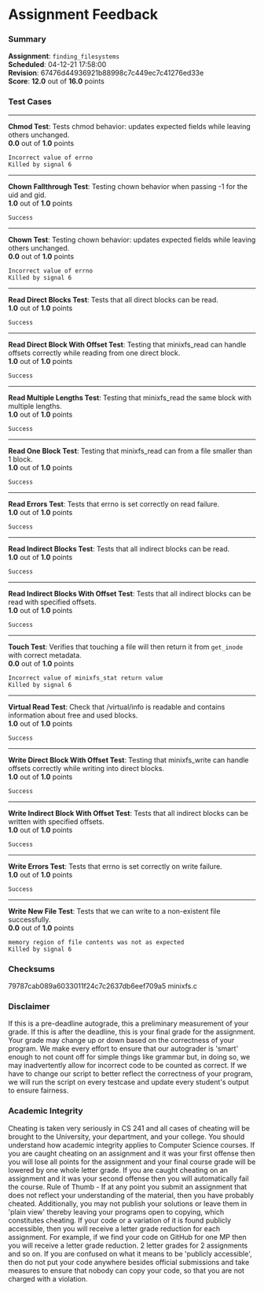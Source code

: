 # Assignment Feedback

### Summary

**Assignment**: `finding_filesystems`  
**Scheduled**: 04-12-21 17:58:00  
**Revision**: 67476d44936921b88998c7c449ec7c41276ed33e  
**Score**: **12.0** out of **16.0** points

### Test Cases
---

**Chmod Test**: Tests chmod behavior: updates expected fields while leaving others unchanged.  
**0.0** out of **1.0** points
```
Incorrect value of errno
Killed by signal 6
```
---

**Chown Fallthrough Test**: Testing chown behavior when passing -1 for the uid and gid.  
**1.0** out of **1.0** points
```
Success
```
---

**Chown Test**: Testing chown behavior: updates expected fields while leaving others unchanged.  
**0.0** out of **1.0** points
```
Incorrect value of errno
Killed by signal 6
```
---

**Read Direct Blocks Test**: Tests that all direct blocks can be read.  
**1.0** out of **1.0** points
```
Success
```
---

**Read Direct Block With Offset Test**: Testing that minixfs_read can handle offsets correctly while reading from one direct block.  
**1.0** out of **1.0** points
```
Success
```
---

**Read Multiple Lengths Test**: Testing that minixfs_read the same block with multiple lengths.  
**1.0** out of **1.0** points
```
Success
```
---

**Read One Block Test**: Testing that minixfs_read can from a file smaller than 1 block.  
**1.0** out of **1.0** points
```
Success
```
---

**Read Errors Test**: Tests that errno is set correctly on read failure.  
**1.0** out of **1.0** points
```
Success
```
---

**Read Indirect Blocks Test**: Tests that all indirect blocks can be read.  
**1.0** out of **1.0** points
```
Success
```
---

**Read Indirect Blocks With Offset Test**: Tests that all indirect blocks can be read with specified offsets.  
**1.0** out of **1.0** points
```
Success
```
---

**Touch Test**: Verifies that touching a file will then return it from `get_inode` with correct metadata.  
**0.0** out of **1.0** points
```
Incorrect value of minixfs_stat return value
Killed by signal 6
```
---

**Virtual Read Test**: Check that /virtual/info is readable and contains information about free and used blocks.  
**1.0** out of **1.0** points
```
Success
```
---

**Write Direct Block With Offset Test**: Testing that minixfs_write can handle offsets correctly while writing into direct blocks.  
**1.0** out of **1.0** points
```
Success
```
---

**Write Indirect Block With Offset Test**: Tests that all indirect blocks can be written with specified offsets.  
**1.0** out of **1.0** points
```
Success
```
---

**Write Errors Test**: Tests that errno is set correctly on write failure.  
**1.0** out of **1.0** points
```
Success
```
---

**Write New File Test**: Tests that we can write to a non-existent file successfully.  
**0.0** out of **1.0** points
```
memory region of file contents was not as expected
Killed by signal 6
```
### Checksums

79787cab089a6033011f24c7c2637db6eef709a5 minixfs.c


### Disclaimer
If this is a pre-deadline autograde, this a preliminary measurement of your grade.
If this is after the deadline, this is your final grade for the assignment.
Your grade may change up or down based on the correctness of your program.
We make every effort to ensure that our autograder is 'smart' enough to not count off
for simple things like grammar but, in doing so, we may inadvertently allow for
incorrect code to be counted as correct.
If we have to change our script to better reflect the correctness of your program,
we will run the script on every testcase and update every student's output to ensure fairness.



### Academic Integrity
Cheating is taken very seriously in CS 241 and all cases of cheating will be brought to the University, your department, and your college.
You should understand how academic integrity applies to Computer Science courses.
If you are caught cheating on an assignment and it was your first offense then you will lose all points for the assignment and your final course
grade will be lowered by one whole letter grade. If you are caught cheating on an assignment and it was your second offense then you will automatically fail the course.
Rule of Thumb - If at any point you submit an assignment that does not reflect your understanding of the material, then you have probably cheated.
Additionally, you may not publish your solutions or leave them in 'plain view' thereby leaving your programs open to copying, which constitutes cheating.
If your code or a variation of it is found publicly accessible, then you will receive a letter grade reduction for each assignment.
For example, if we find your code on GitHub for one MP then you will receive a letter grade reduction. 2 letter grades for 2 assignments and so on.
If you are confused on what it means to be 'publicly accessible', then do not put your code anywhere besides official submissions and take measures
to ensure that nobody can copy your code, so that you are not charged with a violation.


